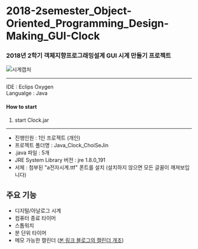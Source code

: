 # 2018-2semester_Object-Oriented_Programming_Design-Making_GUI-Clock

### 2018년 2학기 객체지향프로그래밍설계 GUI 시계 만들기 프로젝트

![시계캡처](https://user-images.githubusercontent.com/44010902/68125448-00aab000-ff55-11e9-9bd0-9120e137649e.PNG)

---

IDE : Eclips Oxygen  
Langualge : Java

#### How to start

1. start Clock.jar

---

- 진행인원 : 1인 프로젝트 (개인)
- 프로젝트 폴더명 : Java_Clock_ChoiSeJin
- .java 파일 : 5개
- JRE System Library 버전 : jre 1.8.0_191
- 서체 : 첨부된 "a전자시계.ttf" 폰트를 설치 (설치하지 않으면 모든 글꼴이 깨져보입니다)

## 주요 기능

- 디지털/아날로그 시계
- 컴퓨터 종료 타이머
- 스톱워치
- 분 단위 타이머
- 메모 가능한 캘린더 ([본 링크 블로그의 캘린더 개조](http://blog.naver.com/azure0777/220339167780))
